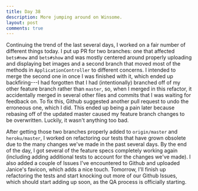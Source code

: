 ```yaml
---
title: Day 38
description: More jumping around on Winsome.
layout: post
comments: true
---
```

Continuing the trend of the last several days, I worked on a fair number of different things today. I put up PR for two branches: one that affected `bets#new` and `bets#show` and was mostly centered around properly uploading and displaying bet images and a second branch that moved most of the methods in `ApplicationController` to different concerns. I intended to merge the second one in once I was finished with it, which ended up backfiring---I had forgotten that I had (intentionally) branched off of my other feature branch rather than `master`, so, when I merged in this refactor, it accidentally merged in several other files and commits that I was waiting for feedback on. To fix this, Github suggested another pull request to undo the erroneous one, which I did. This ended up being a pain later because rebasing off of the updated master caused my feature branch changes to be overwritten. Luckily, it wasn't anything too bad.

After getting those two branches properly added to `origin/master` and `heroku/master`, I worked on refactoring our tests that have grown obsolete due to the many changes we've made in the past several days. By the end of the day, I got several of the feature specs completely working again (including adding additional tests to account for the changes we've made). I also added a couple of Issues I've encountered to Github and uploaded Janice's favicon, which adds a nice touch. Tomorrow, I'll finish up refactoring the tests and start knocking out more of our Github Issues, which should start adding up soon, as the QA process is officially starting.

